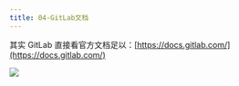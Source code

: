 ```yaml
---
title: 04-GitLab文档
---
```

其实 GitLab 直接看官方文档足以：[https://docs.gitlab.com/](https://docs.gitlab.com/)

![](https://javgo-images.oss-cn-beijing.aliyuncs.com/2023-10-04-015721.png)